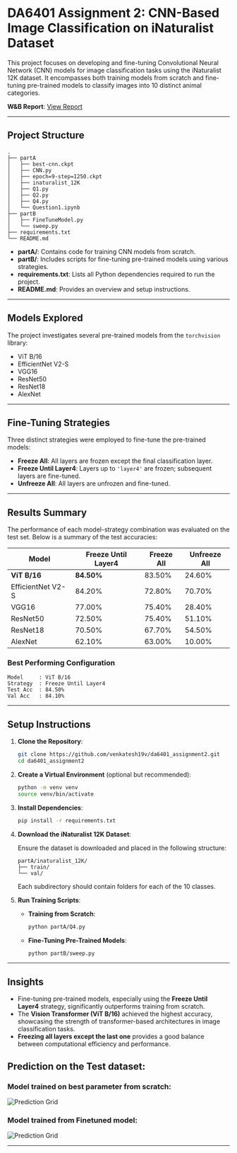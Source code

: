 # DA6401 Assignment 2: CNN-Based Image Classification on iNaturalist Dataset

This project focuses on developing and fine-tuning Convolutional Neural Network (CNN) models for image classification tasks using the iNaturalist 12K dataset. It encompasses both training models from scratch and fine-tuning pre-trained models to classify images into 10 distinct animal categories.

**W&B Report**: [View Report](https://api.wandb.ai/links/venkatesh19v-indian-institute-of-technology-madras/c7kqplz1)

---

## Project Structure

```
.
├── partA
│   ├── best-cnn.ckpt
│   ├── CNN.py
│   ├── epoch=9-step=1250.ckpt
│   ├── inaturalist_12K
│   ├── Q1.py
│   ├── Q2.py
│   ├── Q4.py
│   └── Question1.ipynb
├── partB
│   ├── FineTuneModel.py
│   └── sweep.py
├── requirements.txt
└── README.md
```

- **partA/**: Contains code for training CNN models from scratch.  
- **partB/**: Includes scripts for fine-tuning pre-trained models using various strategies.  
- **requirements.txt**: Lists all Python dependencies required to run the project.  
- **README.md**: Provides an overview and setup instructions.

---

## Models Explored

The project investigates several pre-trained models from the `torchvision` library:

- ViT B/16  
- EfficientNet V2-S  
- VGG16  
- ResNet50  
- ResNet18  
- AlexNet

---

## Fine-Tuning Strategies

Three distinct strategies were employed to fine-tune the pre-trained models:

- **Freeze All**: All layers are frozen except the final classification layer.  
- **Freeze Until Layer4**: Layers up to `'layer4'` are frozen; subsequent layers are fine-tuned.  
- **Unfreeze All**: All layers are unfrozen and fine-tuned.

---

## Results Summary

The performance of each model-strategy combination was evaluated on the test set. Below is a summary of the test accuracies:

| Model               | Freeze Until Layer4 | Freeze All | Unfreeze All |
|--------------------|---------------------|------------|--------------|
| **ViT B/16**        | **84.50%**          | 83.50%     | 24.60%       |
| EfficientNet V2-S   | 84.20%              | 72.80%     | 70.70%       |
| VGG16               | 77.00%              | 75.40%     | 28.40%       |
| ResNet50            | 72.50%              | 75.40%     | 51.10%       |
| ResNet18            | 70.50%              | 67.70%     | 54.50%       |
| AlexNet             | 62.10%              | 63.00%     | 10.00%       |

### Best Performing Configuration

```
Model     : ViT B/16
Strategy  : Freeze Until Layer4
Test Acc  : 84.50%
Val Acc   : 84.10%
```

---


## Setup Instructions

1. **Clone the Repository**:

   ```bash
   git clone https://github.com/venkatesh19v/da6401_assignment2.git
   cd da6401_assignment2
   ```

2. **Create a Virtual Environment** (optional but recommended):

   ```bash
   python -m venv venv
   source venv/bin/activate 
   ```

3. **Install Dependencies**:

   ```bash
   pip install -r requirements.txt
   ```

4. **Download the iNaturalist 12K Dataset**:

   Ensure the dataset is downloaded and placed in the following structure:

   ```
   partA/inaturalist_12K/
   ├── train/
   └── val/
   ```

   Each subdirectory should contain folders for each of the 10 classes.

5. **Run Training Scripts**:

   - **Training from Scratch**:

     ```bash
     python partA/Q4.py
     ```

   - **Fine-Tuning Pre-Trained Models**:

     ```bash
     python partB/sweep.py
     ```

---


## Insights

- Fine-tuning pre-trained models, especially using the **Freeze Until Layer4** strategy, significantly outperforms training from scratch.
- The **Vision Transformer (ViT B/16)** achieved the highest accuracy, showcasing the strength of transformer-based architectures in image classification tasks.
- **Freezing all layers except the last one** provides a good balance between computational efficiency and performance.

## Prediction on the Test dataset:
### Model trained on best parameter from scratch:
![Prediction Grid](/partA/prediction_grid.png)

### Model trained from Finetuned model:
![Prediction Grid](/partB/random_test_predictions_grid.png)

---